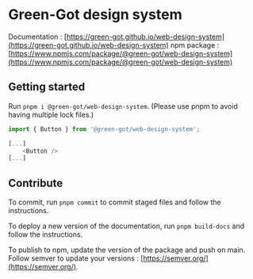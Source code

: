 # Green-Got design system

Documentation : [https://green-got.github.io/web-design-system](https://green-got.github.io/web-design-system)
npm package : [https://www.npmjs.com/package/@green-got/web-design-system](https://www.npmjs.com/package/@green-got/web-design-system)

## Getting started

Run `pnpm i @green-got/web-design-system`. (Please use pnpm to avoid having multiple lock files.)

```TypeScript
import { Button } from '@green-got/web-design-system';

[...]
    <Button />
[...]
```

## Contribute

To commit, run `pnpm commit` to commit staged files and follow the instructions.

To deploy a new version of the documentation, run `pnpm build-docs` and follow the instructions.

To publish to npm, update the version of the package and push on main. Follow semver to update your versions : [https://semver.org/](https://semver.org/).
